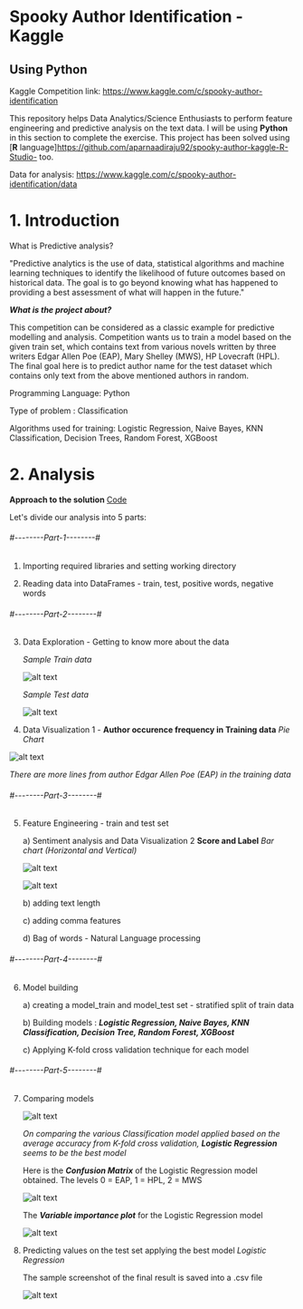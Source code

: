 # Spooky Author Identification - Kaggle
## Using Python   
   
Kaggle Competition link: https://www.kaggle.com/c/spooky-author-identification

This repository helps Data Analytics/Science Enthusiasts to perform feature engineering and predictive analysis on the text data. I will be using **Python** in this section to complete the exercise. This project has been solved using [**R** language]https://github.com/aparnaadiraju92/spooky-author-kaggle-R-Studio- too. 

Data for analysis: https://www.kaggle.com/c/spooky-author-identification/data

# 1. Introduction

What is Predictive analysis?

"Predictive analytics is the use of data, statistical algorithms and machine learning techniques to identify the likelihood of future outcomes based on historical data. The goal is to go beyond knowing what has happened to providing a best assessment of what will happen in the future."

***What is the project about?***

This competition can be considered as a classic example for predictive modelling and analysis. Competition wants us to train a model based on the given train set, which contains text from various novels written by three writers Edgar Allen Poe (EAP), Mary Shelley (MWS), HP Lovecraft (HPL). The final goal here is to predict author name for the test dataset which contains only text from the above mentioned authors in random.

Programming Language: Python 

Type of problem : Classification

Algorithms used for training: Logistic Regression, Naive Bayes, KNN Classification, Decision Trees, Random Forest, XGBoost

# 2. Analysis

**Approach to the solution** [Code](https://github.com/aparnaadiraju92/spooky-author-kaggle-python-/blob/master/Output%20screenshots/Code.py)

Let's divide our analysis into 5 parts:

###### #--------Part-1--------#

1. Importing required libraries and setting working directory

2. Reading data into DataFrames - train, test, positive words, negative words

###### #--------Part-2--------#
3. Data Exploration - Getting to know more about the data
   
   *Sample Train data*
   
   ![alt text](https://github.com/aparnaadiraju92/spooky-author-kaggle-python-/blob/master/Output%20screenshots/Traindata.PNG)
   
   *Sample Test data*
   
   ![alt text](https://github.com/aparnaadiraju92/spooky-author-kaggle-python-/blob/master/Output%20screenshots/Testdata.PNG)
  
4. Data Visualization 1 - **Author occurence frequency in Training data**  *Pie Chart*

![alt text](https://github.com/aparnaadiraju92/spooky-author-kaggle-python-/blob/master/Output%20screenshots/Authorfreq%20-%20training.PNG)

*There are more lines from author Edgar Allen Poe (EAP) in the training data*

###### #--------Part-3--------#
5. Feature Engineering - train and test set

    a) Sentiment analysis and Data Visualization 2 **Score and Label**  *Bar chart (Horizontal and Vertical)*
    
    ![alt text](https://github.com/aparnaadiraju92/spooky-author-kaggle-python-/blob/master/Output%20screenshots/Sentiment%20analysis%20-%20Training.PNG)
    
    ![alt text](https://github.com/aparnaadiraju92/spooky-author-kaggle-python-/blob/master/Output%20screenshots/Sentiment%20analysis%20-%20Test.PNG)
    
    b) adding text length       
    
    c) adding comma features
    
    d) Bag of words - Natural Language processing

###### #--------Part-4--------#
6. Model building

   a) creating a model_train and model_test set - stratified split of train data
   
   b) Building models : ***Logistic Regression, Naive Bayes, KNN Classification, Decision Tree, Random Forest, XGBoost***
   
   c) Applying K-fold cross validation technique for each model

###### #--------Part-5--------#
7. Comparing models 

    ![alt text](https://github.com/aparnaadiraju92/spooky-author-kaggle-python-/blob/master/Output%20screenshots/Models%20comparison.PNG)
   
   *On comparing the various Classification model applied based on the average accuracy from K-fold cross validation, **Logistic Regression** seems to be the best model*
   
   Here is the ***Confusion Matrix*** of the Logistic Regression model obtained. The levels 0 = EAP, 1 = HPL, 2 = MWS
   
   ![alt text](https://github.com/aparnaadiraju92/spooky-author-kaggle-python-/blob/master/Output%20screenshots/Confusion%20matrix_bestmodel.PNG)
   
   The ***Variable importance plot*** for the Logistic Regression model
   
   ![alt text](https://github.com/aparnaadiraju92/spooky-author-kaggle-python-/blob/master/Output%20screenshots/Variable%20Importance%20Plot.PNG)
   
8. Predicting values on the test set applying the best model *Logistic Regression*

   The sample screenshot of the final result is saved into a .csv file
   
   ![alt text](https://github.com/aparnaadiraju92/spooky-author-kaggle-python-/blob/master/Output%20screenshots/Sample%20result.PNG)

   


